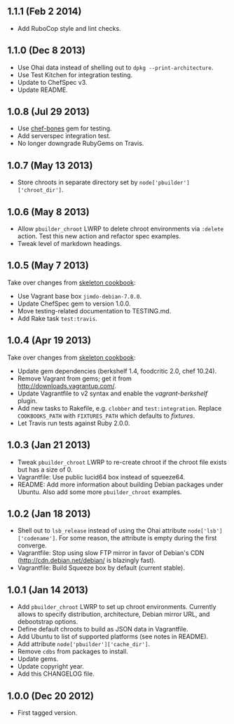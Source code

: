1.1.1 (Feb 2 2014)
------------------

* Add RuboCop style and lint checks.

1.1.0 (Dec 8 2013)
------------------

* Use Ohai data instead of shelling out to `dpkg --print-architecture`.
* Use Test Kitchen for integration testing.
* Update to ChefSpec v3.
* Update README.

1.0.8 (Jul 29 2013)
-------------------

* Use [chef-bones](https://github.com/mlafeldt/chef-bones) gem for testing.
* Add serverspec integration test.
* No longer downgrade RubyGems on Travis.

1.0.7 (May 13 2013)
-------------------

* Store chroots in separate directory set by `node['pbuilder']['chroot_dir']`.

1.0.6 (May 8 2013)
------------------

* Allow `pbuilder_chroot` LWRP to delete chroot environments via `:delete`
  action. Test this new action and refactor spec examples.
* Tweak level of markdown headings.

1.0.5 (May 7 2013)
------------------

Take over changes from [skeleton cookbook](https://github.com/mlafeldt/skeleton-cookbook):

* Use Vagrant base box `jimdo-debian-7.0.0`.
* Update ChefSpec gem to version 1.0.0.
* Move testing-related documentation to TESTING.md.
* Add Rake task `test:travis`.

1.0.4 (Apr 19 2013)
-------------------

Take over changes from [skeleton cookbook](https://github.com/mlafeldt/skeleton-cookbook):

* Update gem dependencies (berkshelf 1.4, foodcritic 2.0, chef 10.24).
* Remove Vagrant from gems; get it from http://downloads.vagrantup.com/.
* Update Vagrantfile to v2 syntax and enable the _vagrant-berkshelf_ plugin.
* Add new tasks to Rakefile, e.g. `clobber` and `test:integration`. Replace
  `COOKBOOKS_PATH` with `FIXTURES_PATH` which defaults to _fixtures_.
* Let Travis run tests against Ruby 2.0.0.

1.0.3 (Jan 21 2013)
-------------------

* Tweak `pbuilder_chroot` LWRP to re-create chroot if the chroot file exists but
  has a size of 0.
* Vagrantfile: Use public lucid64 box instead of squeeze64.
* README: Add more information about building Debian packages under Ubuntu. Also
  add some more `pbuilder_chroot` examples.

1.0.2 (Jan 18 2013)
-------------------

* Shell out to `lsb_release` instead of using the Ohai attribute
  `node['lsb']['codename']`. For some reason, the attribute is empty during the
  first converge.
* Vagrantfile: Stop using slow FTP mirror in favor of Debian's CDN
  (http://cdn.debian.net/debian/ is blazingly fast).
* Vagrantfile: Build Squeeze box by default (current stable).

1.0.1 (Jan 14 2013)
-------------------

* Add `pbuilder_chroot` LWRP to set up chroot environments. Currently allows to
  specify distribution, architecture, Debian mirror URL, and debootstrap options.
* Define default chroots to build as JSON data in Vagrantfile.
* Add Ubuntu to list of supported platforms (see notes in README).
* Add attribute `node['pbuilder']['cache_dir']`.
* Remove `cdbs` from packages to install.
* Update gems.
* Update copyright year.
* Add this CHANGELOG file.

1.0.0 (Dec 20 2012)
-------------------

* First tagged version.
